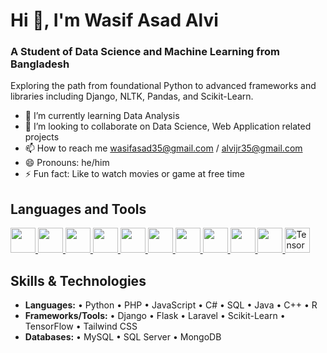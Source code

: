 
# Hi 👋, I'm Wasif Asad Alvi
### A Student of Data Science and Machine Learning from Bangladesh

Exploring the path from foundational Python to advanced frameworks and libraries including Django, NLTK, Pandas, and Scikit-Learn.
- 🌱 I’m currently learning Data Analysis
- 💞️ I’m looking to collaborate on Data Science, Web Application related projects
- 📫 How to reach me wasifasad35@gmail.com / alvijr35@gmail.com
- 😄 Pronouns: he/him
- ⚡ Fun fact: Like to watch movies or game at free time

## Languages and Tools
  <a href="https://www.python.org" target="_blank" rel="noreferrer">
    <img src="https://cdn.jsdelivr.net/gh/devicons/devicon/icons/python/python-original.svg" width="40" height="40"/>
  </a>
  <a href="https://isocpp.org/" target="_blank" rel="noreferrer">
    <img src="https://cdn.jsdelivr.net/gh/devicons/devicon/icons/cplusplus/cplusplus-original.svg" width="40" height="40"/>
  </a>
  <a href="https://learn.microsoft.com/en-us/dotnet/csharp/" target="_blank" rel="noreferrer">
    <img src="https://cdn.jsdelivr.net/gh/devicons/devicon/icons/csharp/csharp-original.svg" width="40" height="40"/>
  </a>
  <a href="https://www.java.com" target="_blank" rel="noreferrer">
    <img src="https://cdn.jsdelivr.net/gh/devicons/devicon/icons/java/java-original.svg" width="40" height="40"/>
  </a>
  <a href="https://developer.mozilla.org/en-US/docs/Web/HTML" target="_blank" rel="noreferrer">
    <img src="https://cdn.jsdelivr.net/gh/devicons/devicon/icons/html5/html5-original.svg" width="40" height="40"/>
  </a>
  <a href="https://developer.mozilla.org/en-US/docs/Web/CSS" target="_blank" rel="noreferrer">
    <img src="https://cdn.jsdelivr.net/gh/devicons/devicon/icons/css3/css3-original.svg" width="40" height="40"/>
  </a>
  <a href="https://www.php.net" target="_blank" rel="noreferrer">
    <img src="https://cdn.jsdelivr.net/gh/devicons/devicon/icons/php/php-original.svg" width="40" height="40"/>
  </a>
  <a href="https://developer.mozilla.org/en-US/docs/Web/JavaScript" target="_blank" rel="noreferrer">
    <img src="https://cdn.jsdelivr.net/gh/devicons/devicon/icons/javascript/javascript-original.svg" width="40" height="40"/>
  </a>
  <a href="https://www.r-project.org/" target="_blank" rel="noreferrer">
    <img src="https://cdn.jsdelivr.net/gh/devicons/devicon/icons/r/r-original.svg" width="40" height="40"/>
  </a>
  <a href="https://www.mathworks.com/products/matlab.html" target="_blank" rel="noreferrer">
    <img src="https://upload.wikimedia.org/wikipedia/commons/2/21/Matlab_Logo.png" width="40" height="40"/>
  </a>
  <a href="https://www.tensorflow.org/" target="_blank" rel="noreferrer">
    <img src="https://cdn.jsdelivr.net/gh/devicons/devicon/icons/tensorflow/tensorflow-original.svg" alt="TensorFlow" width="40" height="40"/>
  </a>




## Skills & Technologies

- **Languages:** • Python • PHP • JavaScript • C# • SQL • Java • C++ • R   
- **Frameworks/Tools:** • Django • Flask • Laravel • Scikit-Learn • TensorFlow • Tailwind CSS  
- **Databases:** • MySQL • SQL Server • MongoDB  


<!---
WasifAsad/WasifAsad is a ✨ special ✨ repository because its `README.md` (this file) appears on your GitHub profile.
You can click the Preview link to take a look at your changes.
--->
